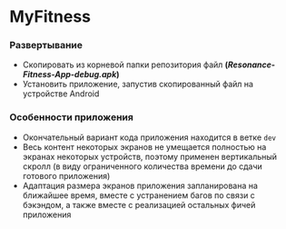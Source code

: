 # MyFitness

### Развертывание

- Скопировать из корневой папки репозитория файл **(_Resonance-Fitness-App-debug.apk_)**
- Установить приложение, запустив скопированный файл на устройстве Android

### Особенности приложения

- Окончательный вариант кода приложения находится в ветке `dev`
- Весь контент некоторых экранов не умещается полностью на экранах некоторых устройств,
поэтому применен вертикальный скролл (в виду ограниченного количества времени до сдачи
готового приложения)
- Адаптация размера экранов приложения запланирована на ближайшее время, вместе с
устранением багов по связи с бэкэндом, а также вместе с реализацией остальных фичей
приложения